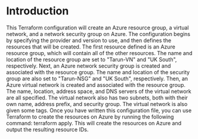 # Introduction 
This Terraform configuration will create an Azure resource group, a virtual network, and a network security group on Azure.
The configuration begins by specifying the provider and version to use, and then defines the resources that will be created.
The first resource defined is an Azure resource group, which will contain all of the other resources. The name and location of the resource group are set to "Tarun-VN" and "UK South", respectively.
Next, an Azure network security group is created and associated with the resource group. The name and location of the security group are also set to "Tarun-NSG" and "UK South", respectively.
Then, an Azure virtual network is created and associated with the resource group. The name, location, address space, and DNS servers of the virtual network are all specified. The virtual network also has two subnets, both with their own name, address prefix, and security group. The virtual network is also given some tags.
Once you have written this configuration file, you can use Terraform to create the resources on Azure by running the following command: terraform apply. This will create the resources on Azure and output the resulting resource IDs.
